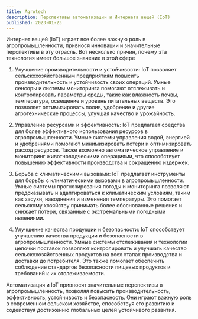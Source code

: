 ```yaml
---
title: Agrotech
description: Перспективы автоматизации и Интернета вещей (IoT)
published: 2023-01-23
---
```



Интернет вещей (IoT) играeт все более важную роль в агропромышленности, привнося инновации и значительные перспективы в эту отрасль. Вот несколько причин, почему эта технология имеет большое значение в этой сфере

1. Улучшение производительности и устойчивости: IoT позволяет сельскохозяйственным предприятиям повысить производительность и устойчивость своих операций. Умные сенсоры и системы мониторинга помогают отслеживать и контролировать параметры среды, такие как влажность почвы, температура, освещение и уровень питательных веществ. Это позволяет оптимизировать полив, удобрение и другие агротехнические процессы, улучшая качество и урожайность.

2. Управление ресурсами и эффективность: IoT предлагает средства для более эффективного использования ресурсов в агропромышленности. Умные системы управления водой, энергией и удобрениями помогают минимизировать потери и оптимизировать расход ресурсов. Также возможно автоматическое управление и мониторинг животноводческими операциями, что способствует повышению эффективности производства и сокращению издержек.

3. Борьба с климатическими вызовами: IoT предлагает инструменты для борьбы с климатическими вызовами в агропромышленности. Умные системы прогнозирования погоды и мониторинга позволяют предсказывать и адаптироваться к климатическим условиям, таким как засухи, наводнения и изменения температуры. Это помогает сельскому хозяйству принимать более обоснованные решения и снижает потери, связанные с экстремальными погодными явлениями.

4. Улучшение качества продукции и безопасности: IoT способствует улучшению качества продукции и безопасности в агропромышленности. Умные системы отслеживания и технологии цепочки поставок позволяют контролировать и улучшать качество сельскохозяйственных продуктов на всех этапах производства и доставки до потребителя. Это также помогает обеспечить соблюдение стандартов безопасности пищевых продуктов и требований к их отслеживаемости.

Автоматизация и IoT привносят значительные перспективы в агропромышленность, позволяя повысить производительность, эффективность, устойчивость и безопасность. Они играют важную роль в современном сельском хозяйстве, способствуя его развитию и содействуя достижению глобальных целей устойчивого развития.
